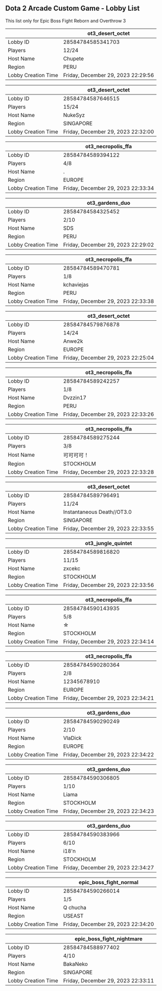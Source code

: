 ## Dota 2 Arcade Custom Game - Lobby List

This list only for Epic Boss Fight Reborn and Overthrow 3

|  | ot3_desert_octet |
| ------ | ------ |
| Lobby ID | 28584784585341703 |
| Players | 12/24 |
| Host Name | Chupete |
| Region | PERU |
| Lobby Creation Time | Friday, December 29, 2023 22:29:56 |


|  | ot3_desert_octet |
| ------ | ------ |
| Lobby ID | 28584784587646515 |
| Players | 15/24 |
| Host Name | NukeSyz |
| Region | SINGAPORE |
| Lobby Creation Time | Friday, December 29, 2023 22:32:00 |


|  | ot3_necropolis_ffa |
| ------ | ------ |
| Lobby ID | 28584784589394122 |
| Players | 4/8 |
| Host Name | . |
| Region | EUROPE |
| Lobby Creation Time | Friday, December 29, 2023 22:33:34 |


|  | ot3_gardens_duo |
| ------ | ------ |
| Lobby ID | 28584784584325452 |
| Players | 2/10 |
| Host Name | SDS |
| Region | PERU |
| Lobby Creation Time | Friday, December 29, 2023 22:29:02 |


|  | ot3_necropolis_ffa |
| ------ | ------ |
| Lobby ID | 28584784589470781 |
| Players | 1/8 |
| Host Name | kchaviejas |
| Region | PERU |
| Lobby Creation Time | Friday, December 29, 2023 22:33:38 |


|  | ot3_desert_octet |
| ------ | ------ |
| Lobby ID | 28584784579876878 |
| Players | 14/24 |
| Host Name | Anwe2k |
| Region | EUROPE |
| Lobby Creation Time | Friday, December 29, 2023 22:25:04 |


|  | ot3_necropolis_ffa |
| ------ | ------ |
| Lobby ID | 28584784589242257 |
| Players | 1/8 |
| Host Name | Dvzzin17 |
| Region | PERU |
| Lobby Creation Time | Friday, December 29, 2023 22:33:26 |


|  | ot3_necropolis_ffa |
| ------ | ------ |
| Lobby ID | 28584784589275244 |
| Players | 3/8 |
| Host Name | 可可可可！ |
| Region | STOCKHOLM |
| Lobby Creation Time | Friday, December 29, 2023 22:33:28 |


|  | ot3_desert_octet |
| ------ | ------ |
| Lobby ID | 28584784589796491 |
| Players | 11/24 |
| Host Name | Instantaneous Death//OT3.0 |
| Region | SINGAPORE |
| Lobby Creation Time | Friday, December 29, 2023 22:33:55 |


|  | ot3_jungle_quintet |
| ------ | ------ |
| Lobby ID | 28584784589816820 |
| Players | 11/15 |
| Host Name | zxcekc |
| Region | STOCKHOLM |
| Lobby Creation Time | Friday, December 29, 2023 22:33:56 |


|  | ot3_necropolis_ffa |
| ------ | ------ |
| Lobby ID | 28584784590143935 |
| Players | 5/8 |
| Host Name | ☆ |
| Region | STOCKHOLM |
| Lobby Creation Time | Friday, December 29, 2023 22:34:14 |


|  | ot3_necropolis_ffa |
| ------ | ------ |
| Lobby ID | 28584784590280364 |
| Players | 2/8 |
| Host Name | 12345678910 |
| Region | EUROPE |
| Lobby Creation Time | Friday, December 29, 2023 22:34:21 |


|  | ot3_gardens_duo |
| ------ | ------ |
| Lobby ID | 28584784590290249 |
| Players | 2/10 |
| Host Name | VlaDick |
| Region | EUROPE |
| Lobby Creation Time | Friday, December 29, 2023 22:34:22 |


|  | ot3_gardens_duo |
| ------ | ------ |
| Lobby ID | 28584784590306805 |
| Players | 1/10 |
| Host Name | Liama |
| Region | STOCKHOLM |
| Lobby Creation Time | Friday, December 29, 2023 22:34:23 |


|  | ot3_gardens_duo |
| ------ | ------ |
| Lobby ID | 28584784590383966 |
| Players | 6/10 |
| Host Name | i18'n |
| Region | STOCKHOLM |
| Lobby Creation Time | Friday, December 29, 2023 22:34:27 |


|  | epic_boss_fight_normal |
| ------ | ------ |
| Lobby ID | 28584784590266014 |
| Players | 1/5 |
| Host Name | Q chucha |
| Region | USEAST |
| Lobby Creation Time | Friday, December 29, 2023 22:34:20 |


|  | epic_boss_fight_nightmare |
| ------ | ------ |
| Lobby ID | 28584784588977402 |
| Players | 4/10 |
| Host Name | BakaNeko |
| Region | SINGAPORE |
| Lobby Creation Time | Friday, December 29, 2023 22:33:11 |


